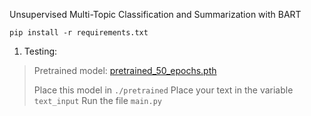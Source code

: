 Unsupervised Multi-Topic Classification and Summarization with BART

```
pip install -r requirements.txt
```

1. Testing: 
>Pretrained model: [pretrained_50_epochs.pth](https://ssneduin-my.sharepoint.com/personal/mohit21110123_snuchennai_edu_in/_layouts/15/onedrive.aspx?ga=1&id=%2Fpersonal%2Fmohit21110123%5Fsnuchennai%5Fedu%5Fin%2FDocuments%2F6th%20Semester%2FProjects%2FNLP%20Project%2FBart%2Fpretrained)
>
>Place this model in ```./pretrained```
>Place your text in the variable ```text_input```
>Run the file ```main.py```
>
